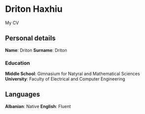 # Driton Haxhiu
My CV

## Personal details
**Name**: Driton
**Surname**: Driton

### Education
**Middle School**: Gimnasium for Natyral and Mathematical Sciences
**University**: Faculty of Electrical and Computer Engineering

## Languages
**Albanian**: Native
**English**: Fluent
